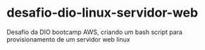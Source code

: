 # desafio-dio-linux-servidor-web
Desafio da DIO bootcamp AWS, criando um bash script para provisionamento de um servidor web linux 
